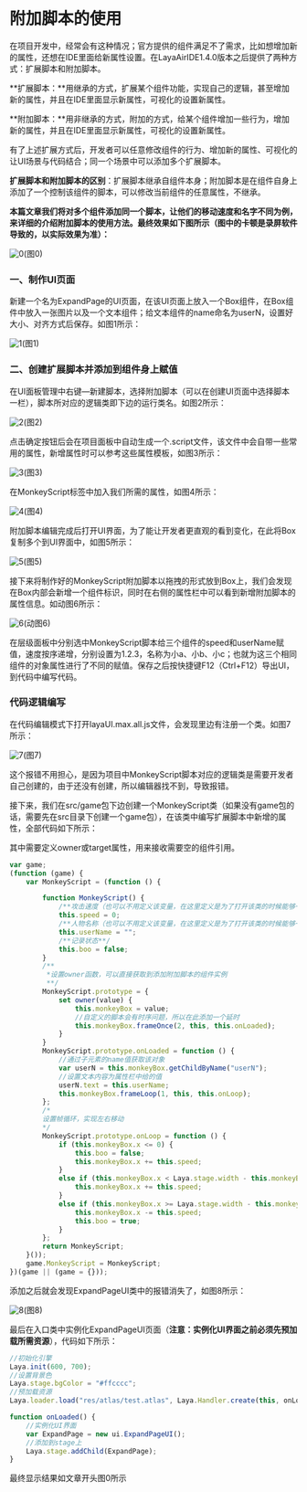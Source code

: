 # 附加脚本的使用

在项目开发中，经常会有这种情况；官方提供的组件满足不了需求，比如想增加新的属性，还想在IDE里面给新属性设置。在LayaAirIDE1.4.0版本之后提供了两种方式：扩展脚本和附加脚本。

​	**扩展脚本：**用继承的方式，扩展某个组件功能，实现自己的逻辑，甚至增加新的属性，并且在IDE里面显示新属性，可视化的设置新属性。	

​	**附加脚本：**用非继承的方式，附加的方式，给某个组件增加一些行为，增加新的属性，并且在IDE里面显示新属性，可视化的设置新属性。	

​	有了上述扩展方式后，开发者可以任意修改组件的行为、增加新的属性、可视化的让UI场景与代码结合；同一个场景中可以添加多个扩展脚本。

​	**扩展脚本和附加脚本的区别**：扩展脚本继承自组件本身；附加脚本是在组件自身上添加了一个控制该组件的脚本，可以修改当前组件的任意属性，不继承。

**本篇文章我们将对多个组件添加同一个脚本，让他们的移动速度和名字不同为例，来详细的介绍附加脚本的使用方法。最终效果如下图所示（图中的卡顿是录屏软件导致的，以实际效果为准）：**

![0](img\0.gif)(图0)

### 一、制作UI页面

新建一个名为ExpandPage的UI页面，在该UI页面上放入一个Box组件，在Box组件中放入一张图片以及一个文本组件；给文本组件的name命名为userN，设置好大小、对齐方式后保存。如图1所示：

![1](img\1.png)(图1)



### 二、创建扩展脚本并添加到组件身上赋值

在UI面板管理中右键—新建脚本，选择附加脚本（可以在创建UI页面中选择脚本一栏），脚本所对应的逻辑类即下边的运行类名。如图2所示：

![2](img\2.png)(图2)

点击确定按钮后会在项目面板中自动生成一个.script文件，该文件中会自带一些常用的属性，新增属性时可以参考这些属性模板，如图3所示：

![3](img\3.png)(图3)

在MonkeyScript标签中加入我们所需的属性，如图4所示：

![4](img\4.png)(图4)

附加脚本编辑完成后打开UI界面，为了能让开发者更直观的看到变化，在此将Box复制多个到UI界面中，如图5所示：

![5](img\5.png)(图5)

接下来将制作好的MonkeyScript附加脚本以拖拽的形式放到Box上，我们会发现在Box内部会新增一个组件标识，同时在右侧的属性栏中可以看到新增附加脚本的属性信息。如动图6所示：

![6](img\6.gif)(动图6)

在层级面板中分别选中MonkeyScript脚本给三个组件的speed和userName赋值，速度按序递增，分别设置为1.2.3，名称为小a、小b、小c；也就为这三个相同组件的对象属性进行了不同的赋值。保存之后按快捷键F12（Ctrl+F12）导出UI，到代码中编写代码。



### 代码逻辑编写

在代码编辑模式下打开layaUI.max.all.js文件，会发现里边有注册一个类。如图7所示：

![7](img\7.png)(图7)

这个报错不用担心，是因为项目中MonkeyScript脚本对应的逻辑类是需要开发者自己创建的，由于还没有创建，所以编辑器找不到，导致报错。

接下来，我们在src/game包下边创建一个MonkeyScript类（如果没有game包的话，需要先在src目录下创建一个game包），在该类中编写扩展脚本中新增的属性，全部代码如下所示：

其中需要定义owner或target属性，用来接收需要空的组件引用。

```typescript
var game;
(function (game) {
    var MonkeyScript = (function () {

        function MonkeyScript() {
            /**攻击速度（也可以不用定义该变量，在这里定义是为了打开该类的时候能够一目了然的看到对应的脚本中添加了哪些属性）**/
            this.speed = 0;
            /**人物名称（也可以不用定义该变量，在这里定义是为了打开该类的时候能够一目了然的看到对应的脚本中添加了哪些属性）**/
            this.userName = "";
            /**记录状态**/
            this.boo = false;
        }
        /**
         *设置owner函数，可以直接获取到添加附加脚本的组件实例
         **/
        MonkeyScript.prototype = {
            set owner(value) {
                this.monkeyBox = value;
                //自定义的脚本会有时序问题，所以在此添加一个延时
                this.monkeyBox.frameOnce(2, this, this.onLoaded);
            }
        }
        MonkeyScript.prototype.onLoaded = function () {
            //通过子元素的name值获取该对象
            var userN = this.monkeyBox.getChildByName("userN");
            //设置文本内容为属性栏中给的值
            userN.text = this.userName;
            this.monkeyBox.frameLoop(1, this, this.onLoop);
        };
        /*
        设置帧循环，实现左右移动
        */
        MonkeyScript.prototype.onLoop = function () {
            if (this.monkeyBox.x <= 0) {
                this.boo = false;
                this.monkeyBox.x += this.speed;
            }
            else if (this.monkeyBox.x < Laya.stage.width - this.monkeyBox.width && this.boo == false) {
                this.monkeyBox.x += this.speed;
            }
            else if (this.monkeyBox.x >= Laya.stage.width - this.monkeyBox.width || this.boo == true) {
                this.monkeyBox.x -= this.speed;
                this.boo = true;
            }
        };
        return MonkeyScript;
    }());
    game.MonkeyScript = MonkeyScript;
})(game || (game = {}));
```

添加之后就会发现ExpandPageUI类中的报错消失了，如图8所示：

![8](img\8.png)(图8)

最后在入口类中实例化ExpandPageUI页面（**注意：实例化UI界面之前必须先预加载所需资源**），代码如下所示：

```typescript
//初始化引擎
Laya.init(600, 700);
//设置背景色
Laya.stage.bgColor = "#ffcccc";
//预加载资源
Laya.loader.load("res/atlas/test.atlas", Laya.Handler.create(this, onLoaded));

function onLoaded() {
    //实例化UI界面
    var ExpandPage = new ui.ExpandPageUI();
    //添加到stage上
    Laya.stage.addChild(ExpandPage);
}
```

最终显示结果如文章开头图0所示